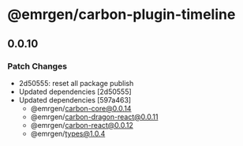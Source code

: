 # @emrgen/carbon-plugin-timeline

## 0.0.10

### Patch Changes

- 2d50555: reset all package publish
- Updated dependencies [2d50555]
- Updated dependencies [597a463]
  - @emrgen/carbon-core@0.0.14
  - @emrgen/carbon-dragon-react@0.0.11
  - @emrgen/carbon-react@0.0.12
  - @emrgen/types@1.0.4
